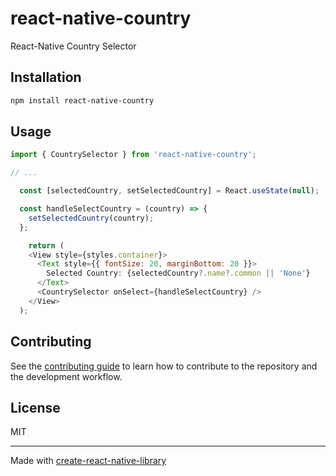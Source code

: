 # react-native-country

React-Native Country Selector

## Installation

```sh
npm install react-native-country
```

## Usage

```js
import { CountrySelector } from 'react-native-country';

// ...

  const [selectedCountry, setSelectedCountry] = React.useState(null);

  const handleSelectCountry = (country) => {
    setSelectedCountry(country);
  };

    return (
    <View style={styles.container}>
      <Text style={{ fontSize: 20, marginBottom: 20 }}>
        Selected Country: {selectedCountry?.name?.common || 'None'}
      </Text>
      <CountrySelector onSelect={handleSelectCountry} />
    </View>
  );
```

## Contributing

See the [contributing guide](CONTRIBUTING.md) to learn how to contribute to the repository and the development workflow.

## License

MIT

---

Made with [create-react-native-library](https://github.com/callstack/react-native-builder-bob)
